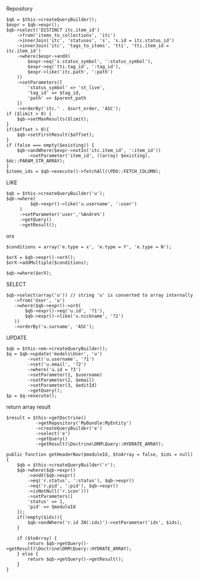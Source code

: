 Repository

	$qb = $this->createQueryBuilder();
	$expr = $qb->expr();
	$qb->select('DISTINCT itc.item_id')
	    ->from('items_to_collections', 'itc')
	    ->innerJoin('itc', 'statuses', 's', 's.id = itc.status_id')
	    ->innerJoin('itc', 'tags_to_items', 'tti', 'tti.item_id = itc.item_id')
	    ->where($expr->andX(
	        $expr->eq('s.status_symbol', ':status_symbol'),
	        $expr->eq('tti.tag_id', ':tag_id'),
	        $expr->like('itc.path', ':path')
	    ))
	    ->setParameters([
	        'status_symbol' => 'st_live',
	        'tag_id' => $tag_id,
	        'path' => $parent_path
	    ])
	    ->orderBy('itc.' . $sort_order, 'ASC');
	if ($limit > 0) {
	    $qb->setMaxResults($limit);
	}
	if($offset > 0){
	    $qb->setFirstResult($offset);   
	}
	if (false === empty($existing)) {
	    $qb->andWhere($expr->notIn('itc.item_id', ':item_id'))
	        ->setParameter('item_id', ((array) $existing), $dc::PARAM_STR_ARRAY);
	}
	$items_ids = $qb->execute()->fetchAll(\PDO::FETCH_COLUMN);

LIKE  

	$qb = $this->createQueryBuilder('u');
	$qb->where(
	         $qb->expr()->like('u.username', ':user')
	     )
	     ->setParameter('user','%Andre%')
	     ->getQuery()
	     ->getResult();

orx  

	$conditions = array('e.type = x', 'e.type = Y', 'e.type = N');
	
	$orX = $qb->expr()->orX();
	$orX->addMultiple($conditions);
	
	$qb->where($orX);

SELECT  

	$qb->select(array('u')) // string 'u' is converted to array internally
	   ->from('User', 'u')
	   ->where($qb->expr()->orX(
	       $qb->expr()->eq('u.id', '?1'),
	       $qb->expr()->like('u.nickname', '?2')
	   ))
	   ->orderBy('u.surname', 'ASC');

UPDATE

	$qb = $this->em->createQueryBuilder();
	$q = $qb->update('models\User', 'u')
	        ->set('u.username', '?1')
	        ->set('u.email', '?2')
	        ->where('u.id = ?3')
	        ->setParameter(1, $username)
	        ->setParameter(2, $email)
	        ->setParameter(3, $editId)
	        ->getQuery();
	$p = $q->execute();

return array result  


	$result = $this->getDoctrine()
               ->getRepository('MyBundle:MyEntity')
               ->createQueryBuilder('e')
               ->select('e')
               ->getQuery()
               ->getResult(\Doctrine\ORM\Query::HYDRATE_ARRAY);

	public function getHeaderNav($moduleId, $toArray = false, $ids = null)
    {
        $qb = $this->createQueryBuilder('r');
        $qb->where($qb->expr()
            ->andX($qb->expr()
            ->eq('r.status', ':status'), $qb->expr()
            ->eq('r.pid', ':pid'), $qb->expr()
            ->isNotNull('r.icon')))
            ->setParameters([
            'status' => 1,
            'pid' => $moduleId
        ]);
        if(!empty($ids)){
            $qb->andWhere('r.id IN(:ids)')->setParameter('ids', $ids);
        }
        
        if ($toArray) {
            return $qb->getQuery()->getResult(\Doctrine\ORM\Query::HYDRATE_ARRAY);
        } else {
            return $qb->getQuery()->getResult();
        }
    }